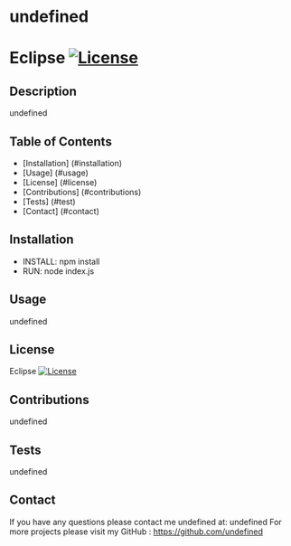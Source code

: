 # undefined
  # Eclipse [![License](https://img.shields.io/badge/License-EPL_1.0-red.svg)](https://opensource.org/licenses/EPL-1.0)

  ## Description
  undefined

  ## Table of Contents
  - [Installation] (#installation)
  - [Usage] (#usage)
  - [License] (#license)
  - [Contributions] (#contributions)
  - [Tests] (#test)
  - [Contact] (#contact)

  

  ## Installation
  * INSTALL: npm install
  * RUN: node index.js

  ## Usage
  undefined

  ## License
  Eclipse [![License](https://img.shields.io/badge/License-EPL_1.0-red.svg)](https://opensource.org/licenses/EPL-1.0)

  ## Contributions
  undefined

  ## Tests
  undefined

  ## Contact
  If you have any questions please contact me undefined at: undefined 
  For more projects please visit my GitHub : https://github.com/undefined
